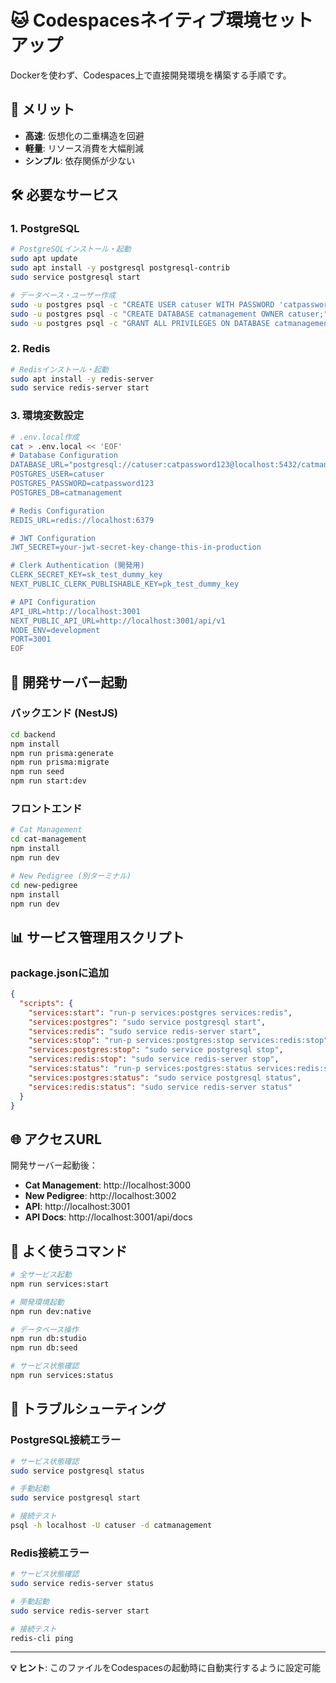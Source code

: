 # 🐱 Codespacesネイティブ環境セットアップ

Dockerを使わず、Codespaces上で直接開発環境を構築する手順です。

## 🎯 メリット
- **高速**: 仮想化の二重構造を回避
- **軽量**: リソース消費を大幅削減
- **シンプル**: 依存関係が少ない

## 🛠️ 必要なサービス

### 1. PostgreSQL
```bash
# PostgreSQLインストール・起動
sudo apt update
sudo apt install -y postgresql postgresql-contrib
sudo service postgresql start

# データベース・ユーザー作成
sudo -u postgres psql -c "CREATE USER catuser WITH PASSWORD 'catpassword123';"
sudo -u postgres psql -c "CREATE DATABASE catmanagement OWNER catuser;"
sudo -u postgres psql -c "GRANT ALL PRIVILEGES ON DATABASE catmanagement TO catuser;"
```

### 2. Redis
```bash
# Redisインストール・起動
sudo apt install -y redis-server
sudo service redis-server start
```

### 3. 環境変数設定
```bash
# .env.local作成
cat > .env.local << 'EOF'
# Database Configuration
DATABASE_URL="postgresql://catuser:catpassword123@localhost:5432/catmanagement?schema=public"
POSTGRES_USER=catuser
POSTGRES_PASSWORD=catpassword123
POSTGRES_DB=catmanagement

# Redis Configuration
REDIS_URL=redis://localhost:6379

# JWT Configuration
JWT_SECRET=your-jwt-secret-key-change-this-in-production

# Clerk Authentication (開発用)
CLERK_SECRET_KEY=sk_test_dummy_key
NEXT_PUBLIC_CLERK_PUBLISHABLE_KEY=pk_test_dummy_key

# API Configuration
API_URL=http://localhost:3001
NEXT_PUBLIC_API_URL=http://localhost:3001/api/v1
NODE_ENV=development
PORT=3001
EOF
```

## 🚀 開発サーバー起動

### バックエンド (NestJS)
```bash
cd backend
npm install
npm run prisma:generate
npm run prisma:migrate
npm run seed
npm run start:dev
```

### フロントエンド
```bash
# Cat Management
cd cat-management
npm install
npm run dev

# New Pedigree (別ターミナル)
cd new-pedigree
npm install
npm run dev
```

## 📊 サービス管理用スクリプト

### package.jsonに追加
```json
{
  "scripts": {
    "services:start": "run-p services:postgres services:redis",
    "services:postgres": "sudo service postgresql start",
    "services:redis": "sudo service redis-server start",
    "services:stop": "run-p services:postgres:stop services:redis:stop",
    "services:postgres:stop": "sudo service postgresql stop",
    "services:redis:stop": "sudo service redis-server stop",
    "services:status": "run-p services:postgres:status services:redis:status",
    "services:postgres:status": "sudo service postgresql status",
    "services:redis:status": "sudo service redis-server status"
  }
}
```

## 🌐 アクセスURL

開発サーバー起動後：
- **Cat Management**: http://localhost:3000
- **New Pedigree**: http://localhost:3002
- **API**: http://localhost:3001
- **API Docs**: http://localhost:3001/api/docs

## 🔧 よく使うコマンド

```bash
# 全サービス起動
npm run services:start

# 開発環境起動
npm run dev:native

# データベース操作
npm run db:studio
npm run db:seed

# サービス状態確認
npm run services:status
```

## 🐛 トラブルシューティング

### PostgreSQL接続エラー
```bash
# サービス状態確認
sudo service postgresql status

# 手動起動
sudo service postgresql start

# 接続テスト
psql -h localhost -U catuser -d catmanagement
```

### Redis接続エラー
```bash
# サービス状態確認
sudo service redis-server status

# 手動起動
sudo service redis-server start

# 接続テスト
redis-cli ping
```

---

**💡 ヒント**: このファイルをCodespacesの起動時に自動実行するように設定可能
